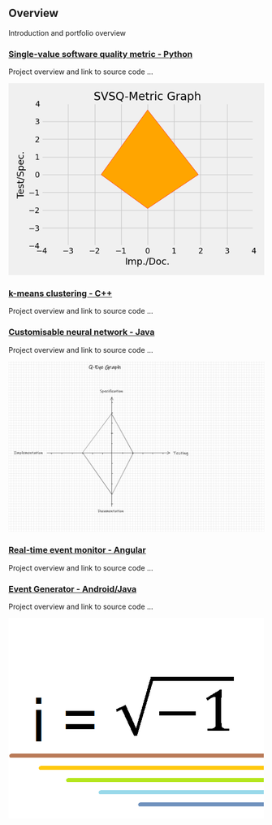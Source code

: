 ## Overview

Introduction and portfolio overview 

### [Single-value software quality metric - Python](https://github.com/Pendo720/svsqm)  
Project overview and link to source code ...

![](/gh-images/svsqm_graph.png)

### [k-means clustering - C++](https://github.com/Pendo720/kmeans-fp)  
Project overview and link to source code ...

### [Customisable neural network - Java](https://github.com/Pendo720/nn-fp)  
Project overview and link to source code ...

![](/gh-images/graph.png)

### [Real-time event monitor - Angular](https://github.com/Pendo720/Tri-Font)  
Project overview and link to source code ...

### [Event Generator - Android/Java](https://github.com/Pendo720/nfc-eg)  
Project overview and link to source code ...

![](/gh-images/icomplex.png)
